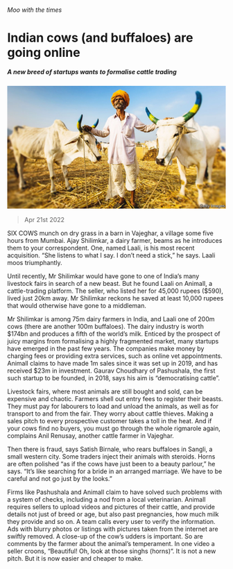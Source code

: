 ###### Moo with the times

# Indian cows (and buffaloes) are going online 

##### A new breed of startups wants to formalise cattle trading 

![image](images/20220423_ASP001_0.jpg) 

> Apr 21st 2022 

SIX COWS munch on dry grass in a barn in Vajeghar, a village some five hours from Mumbai. Ajay Shilimkar, a dairy farmer, beams as he introduces them to your correspondent. One, named Laali, is his most recent acquisition. “She listens to what I say. I don’t need a stick,” he says. Laali moos triumphantly.

Until recently, Mr Shilimkar would have gone to one of India’s many livestock fairs in search of a new beast. But he found Laali on Animall, a cattle-trading platform. The seller, who listed her for 45,000 rupees ($590), lived just 20km away. Mr Shilimkar reckons he saved at least 10,000 rupees that would otherwise have gone to a middleman.


Mr Shilimkar is among 75m dairy farmers in India, and Laali one of 200m cows (there are another 100m buffaloes). The dairy industry is worth $174bn and produces a fifth of the world’s milk. Enticed by the prospect of juicy margins from formalising a highly fragmented market, many startups have emerged in the past few years. The companies make money by charging fees or providing extra services, such as online vet appointments. Animall claims to have made 1m sales since it was set up in 2019, and has received $23m in investment. Gaurav Choudhary of Pashushala, the first such startup to be founded, in 2018, says his aim is “democratising cattle”.

Livestock fairs, where most animals are still bought and sold, can be expensive and chaotic. Farmers shell out entry fees to register their beasts. They must pay for labourers to load and unload the animals, as well as for transport to and from the fair. They worry about cattle thieves. Making a sales pitch to every prospective customer takes a toll in the heat. And if your cows find no buyers, you must go through the whole rigmarole again, complains Anil Renusay, another cattle farmer in Vajeghar.

Then there is fraud, says Satish Birnale, who rears buffaloes in Sangli, a small western city. Some traders inject their animals with steroids. Horns are often polished “as if the cows have just been to a beauty parlour,” he says. “It’s like searching for a bride in an arranged marriage. We have to be careful and not go just by the looks.”

Firms like Pashushala and Animall claim to have solved such problems with a system of checks, including a nod from a local veterinarian. Animall requires sellers to upload videos and pictures of their cattle, and provide details not just of breed or age, but also past pregnancies, how much milk they provide and so on. A team calls every user to verify the information. Ads with blurry photos or listings with pictures taken from the internet are swiftly removed. A close-up of the cow’s udders is important. So are comments by the farmer about the animal’s temperament. In one video a seller croons, “Beautiful! Oh, look at those singhs (horns)“. It is not a new pitch. But it is now easier and cheaper to make.

